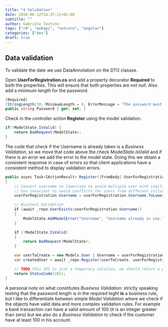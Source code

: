 ```yaml
---
title: "4 Validation"
date: 2018-06-12T14:37:11+02:00
subtitle: ""
author: Gabriele Teotino
tags: ["c#", "webapi", "netcore", "angular"]
categories: ["dev"]
draft: true
---
```


## Data validation

To validate the date we use DataAnnotation on the DTO classes.

Open **UserForRegistration.cs** and add a property decorator **Required** to both the properties. This will ensure that both properties are not null. Also add a minimum length for the password.

```c#
[Required]
[StringLength(30, MinimumLength = 8, ErrorMessage = "The password must be between 8 and 30 characters.")]
public string Password { get; set; }
```

Check in the controller action **Register** using the model validation.

```c#
if(!ModelState.IsValid) {
    return BadRequest(ModelState);
}
```

The code that check if the Username is already taken is a *Business Validation*, so we move that code above the check *ModelState.IsValid* and if there is an error we add the error to the model state. Doing this we obtain a consistent response in case of errors so that client applications have a consistent method to display validation errors.

```c#
public async Task<IActionResult> Register([FromBody] UserForRegistration userForRegistration)
{
    // Convert username to lowercase to avoid multiple user with similar names like "John" and "john"
    // Use invariant to avoid conflicts for users from different cultures
    userForRegistration.Username = userForRegistration.Username.ToLowerInvariant();

    // Business Validation
    if (await _repo.UserExists(userForRegistration.Username))
    {
        ModelState.AddModelError("Username", "Username already in use.");
    }

    if (!ModelState.IsValid)
    {
        return BadRequest(ModelState);
    }

    var userToCreate = new Models.User { Username = userForRegistration.Username };
    var createdUser = await _repo.Register(userToCreate, userForRegistration.Password);

    // TODO this 201 is just a temporary solution, we should return a path to the new entity
    return StatusCode(201);
}
```

A personal note on what constitutes *Business Validation*: strictly speaking testing that the password length is in the required leght **is** a business rule, but I like to differentiate between simple *Model Validation* where we check if the objects have valid data and more complex validation rules. For example a bank transaction can have a valid amount of 100 (it is an integer greater than zero) but we also do a *Business Validation* to check if the customer have at least 100 in his account.
